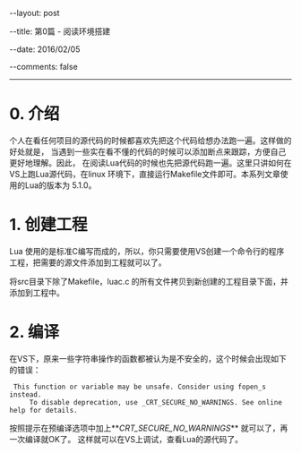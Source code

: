 --layout: post

--title: 第0篇 - 阅读环境搭建

--date: 2016/02/05

--comments: false

---

# 0. 介绍
个人在看任何项目的源代码的时候都喜欢先把这个代码给想办法跑一遍。这样做的好处就是，
当遇到一些实在看不懂的代码的时候可以添加断点来跟踪，方便自己更好地理解。因此，
在阅读Lua代码的时候也先把源代码跑一遍。这里只讲如何在VS上跑Lua源代码，在linux
环境下，直接运行Makefile文件即可。本系列文章使用的Lua的版本为 5.1.0。


# 1. 创建工程
Lua 使用的是标准C编写而成的，所以，你只需要使用VS创建一个命令行的程序工程，把需要的源文件添加到工程就可以了。

将src目录下除了Makefile，luac.c 的所有文件拷贝到新创建的工程目录下面，并添加到工程中。

# 2. 编译
在VS下，原来一些字符串操作的函数都被认为是不安全的，这个时候会出现如下的错误：

```
 This function or variable may be unsafe. Consider using fopen_s instead. 
	 To disable deprecation, use _CRT_SECURE_NO_WARNINGS. See online help for details.
```

按照提示在预编译选项中加上**_CRT_SECURE_NO_WARNINGS_** 就可以了，再一次编译就OK了。
这样就可以在VS上调试，查看Lua的源代码了。